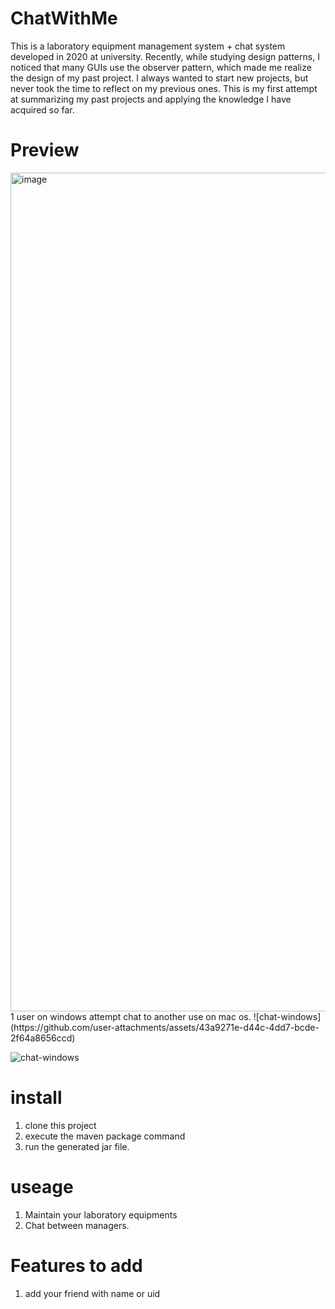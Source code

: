 # ChatWithMe
This is a laboratory equipment management system + chat system developed in 2020 at university. Recently, while studying design patterns, I noticed that many GUIs use the observer pattern, which made me realize the design of my past project. I always wanted to start new projects, but never took the time to reflect on my previous ones. This is my first attempt at summarizing my past projects and applying the knowledge I have acquired so far.

# Preview

<img width="1342" alt="image" src="https://github.com/user-attachments/assets/b61c2c69-13b4-4530-ab4c-32d06b8af25f">
1 user on windows attempt chat to another use on mac os.
![chat-windows](https://github.com/user-attachments/assets/43a9271e-d44c-4dd7-bcde-2f64a8656ccd)

![chat-windows](https://github.com/user-attachments/assets/ff0f5f7e-782f-4498-b3a6-e8b583fdc444)


# install
1. clone this project
2. execute the maven package command
3. run the generated jar file.

# useage
1. Maintain your laboratory equipments
2. Chat between managers.

# Features to add
1. add your friend with name or uid




